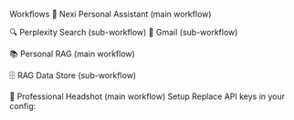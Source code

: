 Workflows
🤖 Nexi Personal Assistant (main workflow)

🔍 Perplexity Search (sub-workflow)
📧 Gmail (sub-workflow)

📚 Personal RAG (main workflow)

🗄️ RAG Data Store (sub-workflow)

📸 Professional Headshot (main workflow)
Setup
Replace API keys in your config:
